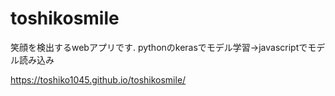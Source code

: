 # toshikosmile
笑顔を検出するwebアプリです.
pythonのkerasでモデル学習→javascriptでモデル読み込み

https://toshiko1045.github.io/toshikosmile/
